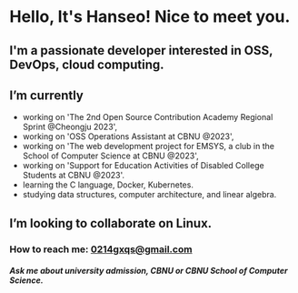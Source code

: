# Hello, It's Hanseo! Nice to meet you.

## I'm a passionate developer interested in OSS, DevOps, cloud computing.

## I’m currently
- working on 'The 2nd Open Source Contribution Academy Regional Sprint @Cheongju 2023',
- working on 'OSS Operations Assistant at CBNU @2023', 
- working on 'The web development project for EMSYS, a club in the School of Computer Science at CBNU @2023', 
- working on 'Support for Education Activities of Disabled College Students at CBNU @2023'. 
- learning the C language, Docker, Kubernetes.
- studying data structures, computer architecture, and linear algebra.

## I’m looking to collaborate on Linux.

### How to reach me: 0214gxqs@gmail.com

##### Ask me about university admission, CBNU or CBNU School of Computer Science.
